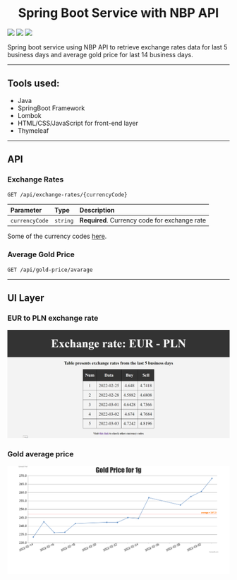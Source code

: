 <h1 align="center">Spring Boot Service with NBP API</h1>
<span>
    <img src="https://img.shields.io/badge/language-java-green.svg">
    <img src="https://img.shields.io/badge/made%20by-jwozn2k-blue.svg">
    <img src="https://img.shields.io/badge/technologies-IntelliJ IDEA-red.svg">
</span>

Spring boot service using NBP API to retrieve exchange rates data for last 5 business days and average gold price for last 14 business days.

---
## Tools used:  
- Java
- SpringBoot Framework
- Lombok
- HTML/CSS/JavaScript for front-end layer
- Thymeleaf
--- 
## API
### Exchange Rates
```http
GET /api/exchange-rates/{currencyCode}
```

| Parameter | Type | Description |
| :--- | :--- | :--- |
| `currencyCode` | `string` | **Required**. Currency code for exchange rate |  

Some of the currency codes [here](https://taxsummaries.pwc.com/glossary/currency-codes).

### Average Gold Price
```http
GET /api/gold-price/avarage
```

---
## UI Layer  
### EUR to PLN exchange rate  
![EUR to PLN exchange rate](img/exchangeRate.png)

### Gold average price  
![Gold average price](img/goldPrice.png)

